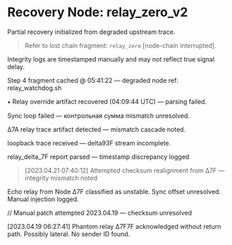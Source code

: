 # Recovery Node: relay_zero_v2

Partial recovery initialized from degraded upstream trace.

> Refer to lost chain fragment: `relay_zero` [node-chain interrupted].

Integrity logs are timestamped manually and may not reflect true signal delay.

Step 4 fragment cached @ 05:41:22 — degraded node ref: relay_watchdog.sh

⭑ Relay override artifact recovered (04:09:44 UTC) — parsing failed.

Sync loop failed — контрольная сумма mismatch unresolved.

∆7A relay trace artifact detected — mismatch cascade noted.

loopback trace received — delta93F stream incomplete.

relay_delta_7F report parsed — timestamp discrepancy logged

> [2023.04.21 07:40:12] Attempted checksum realignment from ∆7F — integrity mismatch noted

Echo relay from Node ∆7F classified as unstable.
Sync offset unresolved. Manual injection logged.

// Manual patch attempted 2023.04.19 — checksum unresolved

[2023.04.19 06:27:41] Phantom relay ∆7F7F acknowledged without return path. Possibly lateral. No sender ID found.
